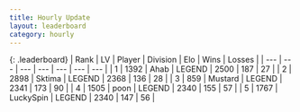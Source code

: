 ```yaml
---
title: Hourly Update
layout: leaderboard
category: hourly
---
```


{: .leaderboard}
| Rank | LV | Player | Division | Elo | Wins | Losses |
| --- | --- | --- | --- | --- | --- | --- |
| <span data-change="0">1</span> | 1392 | <span title="ID: 402846">Ahab</span> | LEGEND | <span data-change="0">2500</span> | <span data-change="0">187</span> | <span data-change="0">27</span> |
| <span data-change="0">2</span> | 2898 | <span title="ID: 353063">Sktima</span> | LEGEND | <span data-change="0">2368</span> | <span data-change="0">136</span> | <span data-change="0">28</span> |
| <span data-change="0">3</span> | 859 | <span title="ID: 611082">Mustard</span> | LEGEND | <span data-change="0">2341</span> | <span data-change="0">173</span> | <span data-change="0">90</span> |
| <span data-change="1">4</span> | 1505 | <span title="ID: 540690">poon</span> | LEGEND | <span data-change="5">2340</span> | <span data-change="2">155</span> | <span data-change="0">57</span> |
| <span data-change="-1">5</span> | 1767 | <span title="ID: 498412">LuckySpin</span> | LEGEND | <span data-change="0">2340</span> | <span data-change="0">147</span> | <span data-change="0">56</span> |